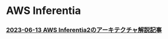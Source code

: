 # AWS Inferentia

### [2023-06-13 AWS Inferentia2のアーキテクチャ解説記事](https://aws.amazon.com/jp/blogs/machine-learning/aws-inferentia2-builds-on-aws-inferentia1-by-delivering-4x-higher-throughput-and-10x-lower-latency/)